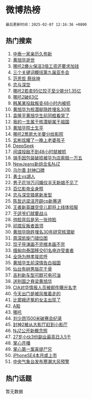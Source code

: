 # 微博热榜

`最后更新时间：2025-02-07 12:16:36 +0800`

## 热门搜索

1. [中泰一家亲历久弥新](https://m.weibo.cn/search?containerid=100103type%3D1%26t%3D10%26q%3D%23%E4%B8%AD%E6%B3%B0%E4%B8%80%E5%AE%B6%E4%BA%B2%E5%8E%86%E4%B9%85%E5%BC%A5%E6%96%B0%23&stream_entry_id=51&isnewpage=1&extparam=seat%3D1%26pos%3D0%26filter_type%3Drealtimehot%26stream_entry_id%3D51%26c_type%3D51%26q%3D%2523%25E4%25B8%25AD%25E6%25B3%25B0%25E4%25B8%2580%25E5%25AE%25B6%25E4%25BA%25B2%25E5%258E%2586%25E4%25B9%2585%25E5%25BC%25A5%25E6%2596%25B0%2523%26dgr%3D0%26cate%3D10103%26display_time%3D1738901795%26pre_seqid%3D1738901795757024892001)
1. [黄旭华逝世](https://m.weibo.cn/search?containerid=100103type%3D1%26t%3D10%26q%3D%23%E9%BB%84%E6%97%AD%E5%8D%8E%E9%80%9D%E4%B8%96%23&stream_entry_id=31&isnewpage=1&extparam=seat%3D1%26filter_type%3Drealtimehot%26c_type%3D31%26cate%3D5001%26band_rank%3D1%26pos%3D0%26stream_entry_id%3D31%26lcate%3D5001%26q%3D%2523%25E9%25BB%2584%25E6%2597%25AD%25E5%258D%258E%25E9%2580%259D%25E4%25B8%2596%2523%26dgr%3D0%26realpos%3D1%26flag%3D4%26display_time%3D1738901795%26pre_seqid%3D1738901795757024892001)
1. [哪吒2爆火保洁3倍工资还要求加钱](https://m.weibo.cn/search?containerid=100103type%3D1%26t%3D10%26q%3D%23%E5%93%AA%E5%90%922%E7%88%86%E7%81%AB%E4%BF%9D%E6%B4%813%E5%80%8D%E5%B7%A5%E8%B5%84%E8%BF%98%E8%A6%81%E6%B1%82%E5%8A%A0%E9%92%B1%23&stream_entry_id=31&isnewpage=1&extparam=seat%3D1%26filter_type%3Drealtimehot%26c_type%3D31%26cate%3D5001%26band_rank%3D2%26pos%3D1%26stream_entry_id%3D31%26lcate%3D5001%26q%3D%2523%25E5%2593%25AA%25E5%2590%25922%25E7%2588%2586%25E7%2581%25AB%25E4%25BF%259D%25E6%25B4%25813%25E5%2580%258D%25E5%25B7%25A5%25E8%25B5%2584%25E8%25BF%2598%25E8%25A6%2581%25E6%25B1%2582%25E5%258A%25A0%25E9%2592%25B1%2523%26dgr%3D0%26realpos%3D2%26flag%3D1%26display_time%3D1738901795%26pre_seqid%3D1738901795757024892001)
1. [三个关键词概括第九届亚冬会](https://m.weibo.cn/search?containerid=100103type%3D1%26t%3D10%26q%3D%23%E4%B8%89%E4%B8%AA%E5%85%B3%E9%94%AE%E8%AF%8D%E6%A6%82%E6%8B%AC%E7%AC%AC%E4%B9%9D%E5%B1%8A%E4%BA%9A%E5%86%AC%E4%BC%9A%23&stream_entry_id=31&isnewpage=1&extparam=seat%3D1%26filter_type%3Drealtimehot%26c_type%3D31%26cate%3D5001%26band_rank%3D3%26pos%3D2%26stream_entry_id%3D31%26lcate%3D5001%26q%3D%2523%25E4%25B8%2589%25E4%25B8%25AA%25E5%2585%25B3%25E9%2594%25AE%25E8%25AF%258D%25E6%25A6%2582%25E6%258B%25AC%25E7%25AC%25AC%25E4%25B9%259D%25E5%25B1%258A%25E4%25BA%259A%25E5%2586%25AC%25E4%25BC%259A%2523%26dgr%3D0%26realpos%3D3%26flag%3D0%26display_time%3D1738901795%26pre_seqid%3D1738901795757024892001)
1. [范思哲 蔡徐坤](https://m.weibo.cn/search?containerid=100103type%3D1%26t%3D10%26q%3D%E8%8C%83%E6%80%9D%E5%93%B2+%E8%94%A1%E5%BE%90%E5%9D%A4&stream_entry_id=31&isnewpage=1&extparam=seat%3D1%26filter_type%3Drealtimehot%26c_type%3D31%26cate%3D5001%26band_rank%3D4%26pos%3D3%26stream_entry_id%3D31%26lcate%3D5001%26q%3D%25E8%258C%2583%25E6%2580%259D%25E5%2593%25B2%2520%25E8%2594%25A1%25E5%25BE%2590%25E5%259D%25A4%26dgr%3D0%26realpos%3D4%26flag%3D2%26display_time%3D1738901795%26pre_seqid%3D1738901795757024892001)
1. [恋与深空](https://m.weibo.cn/search?containerid=100103type%3D1%26t%3D10%26q%3D%E6%81%8B%E4%B8%8E%E6%B7%B1%E7%A9%BA&stream_entry_id=31&isnewpage=1&extparam=seat%3D1%26filter_type%3Drealtimehot%26c_type%3D31%26cate%3D5001%26band_rank%3D5%26pos%3D4%26stream_entry_id%3D31%26lcate%3D5001%26q%3D%25E6%2581%258B%25E4%25B8%258E%25E6%25B7%25B1%25E7%25A9%25BA%26dgr%3D0%26realpos%3D5%26flag%3D16%26display_time%3D1738901795%26pre_seqid%3D1738901795757024892001)
1. [哪吒2若卖95亿饺子至少能分1.35亿](https://m.weibo.cn/search?containerid=100103type%3D1%26t%3D10%26q%3D%23%E5%93%AA%E5%90%922%E8%8B%A5%E5%8D%9695%E4%BA%BF%E9%A5%BA%E5%AD%90%E8%87%B3%E5%B0%91%E8%83%BD%E5%88%861.35%E4%BA%BF%23&stream_entry_id=31&isnewpage=1&extparam=seat%3D1%26filter_type%3Drealtimehot%26c_type%3D31%26cate%3D5001%26band_rank%3D6%26pos%3D5%26stream_entry_id%3D31%26lcate%3D5001%26q%3D%2523%25E5%2593%25AA%25E5%2590%25922%25E8%258B%25A5%25E5%258D%259695%25E4%25BA%25BF%25E9%25A5%25BA%25E5%25AD%2590%25E8%2587%25B3%25E5%25B0%2591%25E8%2583%25BD%25E5%2588%25861.35%25E4%25BA%25BF%2523%26dgr%3D0%26realpos%3D6%26flag%3D2%26display_time%3D1738901795%26pre_seqid%3D1738901795757024892001)
1. [哪吒2破63亿](https://m.weibo.cn/search?containerid=100103type%3D1%26t%3D10%26q%3D%23%E5%93%AA%E5%90%922%E7%A0%B463%E4%BA%BF%23&stream_entry_id=31&isnewpage=1&extparam=seat%3D1%26filter_type%3Drealtimehot%26c_type%3D31%26cate%3D5001%26band_rank%3D7%26pos%3D6%26stream_entry_id%3D31%26lcate%3D5001%26q%3D%2523%25E5%2593%25AA%25E5%2590%25922%25E7%25A0%25B463%25E4%25BA%25BF%2523%26dgr%3D0%26realpos%3D7%26flag%3D0%26display_time%3D1738901795%26pre_seqid%3D1738901795757024892001)
1. [韩某某投敌叛变48小时内被抓](https://m.weibo.cn/search?containerid=100103type%3D1%26t%3D10%26q%3D%23%E9%9F%A9%E6%9F%90%E6%9F%90%E6%8A%95%E6%95%8C%E5%8F%9B%E5%8F%9848%E5%B0%8F%E6%97%B6%E5%86%85%E8%A2%AB%E6%8A%93%23&stream_entry_id=31&isnewpage=1&extparam=seat%3D1%26filter_type%3Drealtimehot%26c_type%3D31%26cate%3D5001%26band_rank%3D8%26pos%3D7%26stream_entry_id%3D31%26lcate%3D5001%26q%3D%2523%25E9%259F%25A9%25E6%259F%2590%25E6%259F%2590%25E6%258A%2595%25E6%2595%258C%25E5%258F%259B%25E5%258F%259848%25E5%25B0%258F%25E6%2597%25B6%25E5%2586%2585%25E8%25A2%25AB%25E6%258A%2593%2523%26dgr%3D0%26realpos%3D8%26flag%3D0%26display_time%3D1738901795%26pre_seqid%3D1738901795757024892001)
1. [黄旭华为核潜艇隐姓埋名30年](https://m.weibo.cn/search?containerid=100103type%3D1%26t%3D10%26q%3D%23%E9%BB%84%E6%97%AD%E5%8D%8E%E4%B8%BA%E6%A0%B8%E6%BD%9C%E8%89%87%E9%9A%90%E5%A7%93%E5%9F%8B%E5%90%8D30%E5%B9%B4%23&stream_entry_id=31&isnewpage=1&extparam=seat%3D1%26filter_type%3Drealtimehot%26c_type%3D31%26cate%3D5001%26band_rank%3D9%26pos%3D8%26stream_entry_id%3D31%26lcate%3D5001%26q%3D%2523%25E9%25BB%2584%25E6%2597%25AD%25E5%258D%258E%25E4%25B8%25BA%25E6%25A0%25B8%25E6%25BD%259C%25E8%2589%2587%25E9%259A%2590%25E5%25A7%2593%25E5%259F%258B%25E5%2590%258D30%25E5%25B9%25B4%2523%26dgr%3D0%26realpos%3D9%26flag%3D1%26display_time%3D1738901795%26pre_seqid%3D1738901795757024892001)
1. [袁隆平黄旭华生前同框看哭了](https://m.weibo.cn/search?containerid=100103type%3D1%26t%3D10%26q%3D%23%E8%A2%81%E9%9A%86%E5%B9%B3%E9%BB%84%E6%97%AD%E5%8D%8E%E7%94%9F%E5%89%8D%E5%90%8C%E6%A1%86%E7%9C%8B%E5%93%AD%E4%BA%86%23&stream_entry_id=31&isnewpage=1&extparam=seat%3D1%26filter_type%3Drealtimehot%26c_type%3D31%26cate%3D5001%26band_rank%3D10%26pos%3D9%26stream_entry_id%3D31%26lcate%3D5001%26q%3D%2523%25E8%25A2%2581%25E9%259A%2586%25E5%25B9%25B3%25E9%25BB%2584%25E6%2597%25AD%25E5%258D%258E%25E7%2594%259F%25E5%2589%258D%25E5%2590%258C%25E6%25A1%2586%25E7%259C%258B%25E5%2593%25AD%25E4%25BA%2586%2523%26dgr%3D0%26realpos%3D10%26flag%3D1%26display_time%3D1738901795%26pre_seqid%3D1738901795757024892001)
1. [我的一生属于核潜艇属于祖国](https://m.weibo.cn/search?containerid=100103type%3D1%26t%3D10%26q%3D%23%E6%88%91%E7%9A%84%E4%B8%80%E7%94%9F%E5%B1%9E%E4%BA%8E%E6%A0%B8%E6%BD%9C%E8%89%87%E5%B1%9E%E4%BA%8E%E7%A5%96%E5%9B%BD%23&stream_entry_id=31&isnewpage=1&extparam=seat%3D1%26filter_type%3Drealtimehot%26c_type%3D31%26cate%3D5001%26band_rank%3D11%26pos%3D10%26stream_entry_id%3D31%26lcate%3D5001%26q%3D%2523%25E6%2588%2591%25E7%259A%2584%25E4%25B8%2580%25E7%2594%259F%25E5%25B1%259E%25E4%25BA%258E%25E6%25A0%25B8%25E6%25BD%259C%25E8%2589%2587%25E5%25B1%259E%25E4%25BA%258E%25E7%25A5%2596%25E5%259B%25BD%2523%26dgr%3D0%26realpos%3D11%26flag%3D1%26display_time%3D1738901795%26pre_seqid%3D1738901795757024892001)
1. [黄旭华院士生平](https://m.weibo.cn/search?containerid=100103type%3D1%26t%3D10%26q%3D%23%E9%BB%84%E6%97%AD%E5%8D%8E%E9%99%A2%E5%A3%AB%E7%94%9F%E5%B9%B3%23&stream_entry_id=31&isnewpage=1&extparam=seat%3D1%26filter_type%3Drealtimehot%26c_type%3D31%26cate%3D5001%26band_rank%3D12%26pos%3D11%26stream_entry_id%3D31%26lcate%3D5001%26q%3D%2523%25E9%25BB%2584%25E6%2597%25AD%25E5%258D%258E%25E9%2599%25A2%25E5%25A3%25AB%25E7%2594%259F%25E5%25B9%25B3%2523%26dgr%3D0%26realpos%3D12%26flag%3D1%26display_time%3D1738901795%26pre_seqid%3D1738901795757024892001)
1. [哪吒2票房大半要分给影院](https://m.weibo.cn/search?containerid=100103type%3D1%26t%3D10%26q%3D%23%E5%93%AA%E5%90%922%E7%A5%A8%E6%88%BF%E5%A4%A7%E5%8D%8A%E8%A6%81%E5%88%86%E7%BB%99%E5%BD%B1%E9%99%A2%23&stream_entry_id=31&isnewpage=1&extparam=seat%3D1%26filter_type%3Drealtimehot%26c_type%3D31%26cate%3D5001%26band_rank%3D13%26pos%3D12%26stream_entry_id%3D31%26lcate%3D5001%26q%3D%2523%25E5%2593%25AA%25E5%2590%25922%25E7%25A5%25A8%25E6%2588%25BF%25E5%25A4%25A7%25E5%258D%258A%25E8%25A6%2581%25E5%2588%2586%25E7%25BB%2599%25E5%25BD%25B1%25E9%2599%25A2%2523%26dgr%3D0%26realpos%3D13%26flag%3D2%26display_time%3D1738901795%26pre_seqid%3D1738901795757024892001)
1. [玄彬炫耀了一晚上老婆孩子](https://m.weibo.cn/search?containerid=100103type%3D1%26t%3D10%26q%3D%23%E7%8E%84%E5%BD%AC%E7%82%AB%E8%80%80%E4%BA%86%E4%B8%80%E6%99%9A%E4%B8%8A%E8%80%81%E5%A9%86%E5%AD%A9%E5%AD%90%23&stream_entry_id=31&isnewpage=1&extparam=seat%3D1%26filter_type%3Drealtimehot%26c_type%3D31%26cate%3D5001%26band_rank%3D14%26pos%3D13%26stream_entry_id%3D31%26lcate%3D5001%26q%3D%2523%25E7%258E%2584%25E5%25BD%25AC%25E7%2582%25AB%25E8%2580%2580%25E4%25BA%2586%25E4%25B8%2580%25E6%2599%259A%25E4%25B8%258A%25E8%2580%2581%25E5%25A9%2586%25E5%25AD%25A9%25E5%25AD%2590%2523%26dgr%3D0%26realpos%3D14%26flag%3D1%26display_time%3D1738901795%26pre_seqid%3D1738901795757024892001)
1. [DeepSeek](https://m.weibo.cn/search?containerid=100103type%3D1%26t%3D10%26q%3DDeepSeek&stream_entry_id=31&isnewpage=1&extparam=seat%3D1%26filter_type%3Drealtimehot%26c_type%3D31%26cate%3D5001%26band_rank%3D15%26pos%3D14%26stream_entry_id%3D31%26lcate%3D5001%26q%3DDeepSeek%26dgr%3D0%26realpos%3D15%26flag%3D1%26display_time%3D1738901795%26pre_seqid%3D1738901795757024892001)
1. [间谍投敌不到48小时就被抓](https://m.weibo.cn/search?containerid=100103type%3D1%26t%3D10%26q%3D%23%E9%97%B4%E8%B0%8D%E6%8A%95%E6%95%8C%E4%B8%8D%E5%88%B048%E5%B0%8F%E6%97%B6%E5%B0%B1%E8%A2%AB%E6%8A%93%23&stream_entry_id=31&isnewpage=1&extparam=seat%3D1%26filter_type%3Drealtimehot%26c_type%3D31%26cate%3D5001%26band_rank%3D16%26pos%3D15%26stream_entry_id%3D31%26lcate%3D5001%26q%3D%2523%25E9%2597%25B4%25E8%25B0%258D%25E6%258A%2595%25E6%2595%258C%25E4%25B8%258D%25E5%2588%25B048%25E5%25B0%258F%25E6%2597%25B6%25E5%25B0%25B1%25E8%25A2%25AB%25E6%258A%2593%2523%26dgr%3D0%26realpos%3D16%26flag%3D0%26display_time%3D1738901795%26pre_seqid%3D1738901795757024892001)
1. [骑手因包装破损被华为店索赔一万五](https://m.weibo.cn/search?containerid=100103type%3D1%26t%3D10%26q%3D%23%E9%AA%91%E6%89%8B%E5%9B%A0%E5%8C%85%E8%A3%85%E7%A0%B4%E6%8D%9F%E8%A2%AB%E5%8D%8E%E4%B8%BA%E5%BA%97%E7%B4%A2%E8%B5%94%E4%B8%80%E4%B8%87%E4%BA%94%23&stream_entry_id=31&isnewpage=1&extparam=seat%3D1%26filter_type%3Drealtimehot%26c_type%3D31%26cate%3D5001%26band_rank%3D17%26pos%3D16%26stream_entry_id%3D31%26lcate%3D5001%26q%3D%2523%25E9%25AA%2591%25E6%2589%258B%25E5%259B%25A0%25E5%258C%2585%25E8%25A3%2585%25E7%25A0%25B4%25E6%258D%259F%25E8%25A2%25AB%25E5%258D%258E%25E4%25B8%25BA%25E5%25BA%2597%25E7%25B4%25A2%25E8%25B5%2594%25E4%25B8%2580%25E4%25B8%2587%25E4%25BA%2594%2523%26dgr%3D0%26realpos%3D17%26flag%3D0%26display_time%3D1738901795%26pre_seqid%3D1738901795757024892001)
1. [NewJeans新组合名NJZ](https://m.weibo.cn/search?containerid=100103type%3D1%26t%3D10%26q%3D%23NewJeans%E6%96%B0%E7%BB%84%E5%90%88%E5%90%8DNJZ%23&stream_entry_id=31&isnewpage=1&extparam=seat%3D1%26filter_type%3Drealtimehot%26c_type%3D31%26cate%3D5001%26band_rank%3D18%26pos%3D17%26stream_entry_id%3D31%26lcate%3D5001%26q%3D%2523NewJeans%25E6%2596%25B0%25E7%25BB%2584%25E5%2590%2588%25E5%2590%258DNJZ%2523%26dgr%3D0%26realpos%3D18%26flag%3D0%26display_time%3D1738901795%26pre_seqid%3D1738901795757024892001)
1. [乌尔善 封神口碑](https://m.weibo.cn/search?containerid=100103type%3D1%26t%3D10%26q%3D%E4%B9%8C%E5%B0%94%E5%96%84+%E5%B0%81%E7%A5%9E%E5%8F%A3%E7%A2%91&stream_entry_id=31&isnewpage=1&extparam=seat%3D1%26filter_type%3Drealtimehot%26c_type%3D31%26cate%3D5001%26band_rank%3D19%26pos%3D18%26stream_entry_id%3D31%26lcate%3D5001%26q%3D%25E4%25B9%258C%25E5%25B0%2594%25E5%2596%2584%2520%25E5%25B0%2581%25E7%25A5%259E%25E5%258F%25A3%25E7%25A2%2591%26dgr%3D0%26realpos%3D19%26flag%3D0%26display_time%3D1738901795%26pre_seqid%3D1738901795757024892001)
1. [勇士vs湖人](https://m.weibo.cn/search?containerid=100103type%3D1%26t%3D10%26q%3D%23%E5%8B%87%E5%A3%ABvs%E6%B9%96%E4%BA%BA%23&stream_entry_id=31&isnewpage=1&extparam=seat%3D1%26filter_type%3Drealtimehot%26c_type%3D31%26cate%3D5001%26band_rank%3D20%26pos%3D19%26stream_entry_id%3D31%26lcate%3D5001%26q%3D%2523%25E5%258B%2587%25E5%25A3%25ABvs%25E6%25B9%2596%25E4%25BA%25BA%2523%26dgr%3D0%26realpos%3D20%26flag%3D1%26display_time%3D1738901795%26pre_seqid%3D1738901795757024892001)
1. [男子花18万闪婚仅半天新娘不见了](https://m.weibo.cn/search?containerid=100103type%3D1%26t%3D10%26q%3D%23%E7%94%B7%E5%AD%90%E8%8A%B118%E4%B8%87%E9%97%AA%E5%A9%9A%E4%BB%85%E5%8D%8A%E5%A4%A9%E6%96%B0%E5%A8%98%E4%B8%8D%E8%A7%81%E4%BA%86%23&stream_entry_id=31&isnewpage=1&extparam=seat%3D1%26filter_type%3Drealtimehot%26c_type%3D31%26cate%3D5001%26band_rank%3D21%26pos%3D20%26stream_entry_id%3D31%26lcate%3D5001%26q%3D%2523%25E7%2594%25B7%25E5%25AD%2590%25E8%258A%25B118%25E4%25B8%2587%25E9%2597%25AA%25E5%25A9%259A%25E4%25BB%2585%25E5%258D%258A%25E5%25A4%25A9%25E6%2596%25B0%25E5%25A8%2598%25E4%25B8%258D%25E8%25A7%2581%25E4%25BA%2586%2523%26dgr%3D0%26realpos%3D21%26flag%3D0%26display_time%3D1738901795%26pre_seqid%3D1738901795757024892001)
1. [百亿影帝全身照](https://m.weibo.cn/search?containerid=100103type%3D1%26t%3D10%26q%3D%23%E7%99%BE%E4%BA%BF%E5%BD%B1%E5%B8%9D%E5%85%A8%E8%BA%AB%E7%85%A7%23&stream_entry_id=31&isnewpage=1&extparam=seat%3D1%26filter_type%3Drealtimehot%26c_type%3D31%26cate%3D5001%26band_rank%3D22%26pos%3D21%26stream_entry_id%3D31%26lcate%3D5001%26q%3D%2523%25E7%2599%25BE%25E4%25BA%25BF%25E5%25BD%25B1%25E5%25B8%259D%25E5%2585%25A8%25E8%25BA%25AB%25E7%2585%25A7%2523%26dgr%3D0%26realpos%3D22%26flag%3D1%26display_time%3D1738901795%26pre_seqid%3D1738901795757024892001)
1. [恋与深空狼尾新发型](https://m.weibo.cn/search?containerid=100103type%3D1%26t%3D10%26q%3D%23%E6%81%8B%E4%B8%8E%E6%B7%B1%E7%A9%BA%E7%8B%BC%E5%B0%BE%E6%96%B0%E5%8F%91%E5%9E%8B%23&stream_entry_id=31&isnewpage=1&extparam=seat%3D1%26filter_type%3Drealtimehot%26c_type%3D31%26cate%3D5001%26band_rank%3D23%26pos%3D22%26stream_entry_id%3D31%26lcate%3D5001%26q%3D%2523%25E6%2581%258B%25E4%25B8%258E%25E6%25B7%25B1%25E7%25A9%25BA%25E7%258B%25BC%25E5%25B0%25BE%25E6%2596%25B0%25E5%258F%2591%25E5%259E%258B%2523%26dgr%3D0%26realpos%3D23%26flag%3D1%26display_time%3D1738901795%26pre_seqid%3D1738901795757024892001)
1. [陈哲远梁洁开辟cp新赛道](https://m.weibo.cn/search?containerid=100103type%3D1%26t%3D10%26q%3D%E9%99%88%E5%93%B2%E8%BF%9C%E6%A2%81%E6%B4%81%E5%BC%80%E8%BE%9Fcp%E6%96%B0%E8%B5%9B%E9%81%93&stream_entry_id=31&isnewpage=1&extparam=seat%3D1%26filter_type%3Drealtimehot%26c_type%3D31%26cate%3D5001%26band_rank%3D24%26pos%3D23%26stream_entry_id%3D31%26lcate%3D5001%26q%3D%25E9%2599%2588%25E5%2593%25B2%25E8%25BF%259C%25E6%25A2%2581%25E6%25B4%2581%25E5%25BC%2580%25E8%25BE%259Fcp%25E6%2596%25B0%25E8%25B5%259B%25E9%2581%2593%26dgr%3D0%26realpos%3D24%26flag%3D1%26display_time%3D1738901795%26pre_seqid%3D1738901795757024892001)
1. [王者新英雄空空儿即将上线体验服](https://m.weibo.cn/search?containerid=100103type%3D1%26t%3D10%26q%3D%23%E7%8E%8B%E8%80%85%E6%96%B0%E8%8B%B1%E9%9B%84%E7%A9%BA%E7%A9%BA%E5%84%BF%E5%8D%B3%E5%B0%86%E4%B8%8A%E7%BA%BF%E4%BD%93%E9%AA%8C%E6%9C%8D%23&stream_entry_id=31&isnewpage=1&extparam=seat%3D1%26filter_type%3Drealtimehot%26c_type%3D31%26cate%3D5001%26band_rank%3D25%26pos%3D24%26stream_entry_id%3D31%26lcate%3D5001%26q%3D%2523%25E7%258E%258B%25E8%2580%2585%25E6%2596%25B0%25E8%258B%25B1%25E9%259B%2584%25E7%25A9%25BA%25E7%25A9%25BA%25E5%2584%25BF%25E5%258D%25B3%25E5%25B0%2586%25E4%25B8%258A%25E7%25BA%25BF%25E4%25BD%2593%25E9%25AA%258C%25E6%259C%258D%2523%26dgr%3D0%26realpos%3D25%26flag%3D1%26display_time%3D1738901795%26pre_seqid%3D1738901795757024892001)
1. [于适爷们就要战斗](https://m.weibo.cn/search?containerid=100103type%3D1%26t%3D10%26q%3D%E4%BA%8E%E9%80%82%E7%88%B7%E4%BB%AC%E5%B0%B1%E8%A6%81%E6%88%98%E6%96%97&stream_entry_id=31&isnewpage=1&extparam=seat%3D1%26filter_type%3Drealtimehot%26c_type%3D31%26cate%3D5001%26band_rank%3D26%26pos%3D25%26stream_entry_id%3D31%26lcate%3D5001%26q%3D%25E4%25BA%258E%25E9%2580%2582%25E7%2588%25B7%25E4%25BB%25AC%25E5%25B0%25B1%25E8%25A6%2581%25E6%2588%2598%25E6%2596%2597%26dgr%3D0%26realpos%3D26%26flag%3D1%26display_time%3D1738901795%26pre_seqid%3D1738901795757024892001)
1. [帅脸背后是另一张帅脸](https://m.weibo.cn/search?containerid=100103type%3D1%26t%3D10%26q%3D%E5%B8%85%E8%84%B8%E8%83%8C%E5%90%8E%E6%98%AF%E5%8F%A6%E4%B8%80%E5%BC%A0%E5%B8%85%E8%84%B8&stream_entry_id=31&isnewpage=1&extparam=seat%3D1%26filter_type%3Drealtimehot%26c_type%3D31%26cate%3D5001%26band_rank%3D27%26pos%3D26%26stream_entry_id%3D31%26lcate%3D5001%26q%3D%25E5%25B8%2585%25E8%2584%25B8%25E8%2583%258C%25E5%2590%258E%25E6%2598%25AF%25E5%258F%25A6%25E4%25B8%2580%25E5%25BC%25A0%25E5%25B8%2585%25E8%2584%25B8%26dgr%3D0%26realpos%3D27%26flag%3D1%26display_time%3D1738901795%26pre_seqid%3D1738901795757024892001)
1. [祁煜反叛者首领](https://m.weibo.cn/search?containerid=100103type%3D1%26t%3D10%26q%3D%23%E7%A5%81%E7%85%9C%E5%8F%8D%E5%8F%9B%E8%80%85%E9%A6%96%E9%A2%86%23&stream_entry_id=31&isnewpage=1&extparam=seat%3D1%26filter_type%3Drealtimehot%26c_type%3D31%26cate%3D5001%26band_rank%3D28%26pos%3D27%26stream_entry_id%3D31%26lcate%3D5001%26q%3D%2523%25E7%25A5%2581%25E7%2585%259C%25E5%258F%258D%25E5%258F%259B%25E8%2580%2585%25E9%25A6%2596%25E9%25A2%2586%2523%26dgr%3D0%26realpos%3D28%26flag%3D1%26display_time%3D1738901795%26pre_seqid%3D1738901795757024892001)
1. [黄旭华隐姓埋名30年研究核潜艇](https://m.weibo.cn/search?containerid=100103type%3D1%26t%3D10%26q%3D%23%E9%BB%84%E6%97%AD%E5%8D%8E%E9%9A%90%E5%A7%93%E5%9F%8B%E5%90%8D30%E5%B9%B4%E7%A0%94%E7%A9%B6%E6%A0%B8%E6%BD%9C%E8%89%87%23&stream_entry_id=31&isnewpage=1&extparam=seat%3D1%26filter_type%3Drealtimehot%26c_type%3D31%26cate%3D5001%26band_rank%3D29%26pos%3D28%26stream_entry_id%3D31%26lcate%3D5001%26q%3D%2523%25E9%25BB%2584%25E6%2597%25AD%25E5%258D%258E%25E9%259A%2590%25E5%25A7%2593%25E5%259F%258B%25E5%2590%258D30%25E5%25B9%25B4%25E7%25A0%2594%25E7%25A9%25B6%25E6%25A0%25B8%25E6%25BD%259C%25E8%2589%2587%2523%26dgr%3D0%26realpos%3D29%26flag%3D1%26display_time%3D1738901795%26pre_seqid%3D1738901795757024892001)
1. [周深凯旋门错位图](https://m.weibo.cn/search?containerid=100103type%3D1%26t%3D10%26q%3D%E5%91%A8%E6%B7%B1%E5%87%AF%E6%97%8B%E9%97%A8%E9%94%99%E4%BD%8D%E5%9B%BE&stream_entry_id=31&isnewpage=1&extparam=seat%3D1%26filter_type%3Drealtimehot%26c_type%3D31%26cate%3D5001%26band_rank%3D30%26pos%3D29%26stream_entry_id%3D31%26lcate%3D5001%26q%3D%25E5%2591%25A8%25E6%25B7%25B1%25E5%2587%25AF%25E6%2597%258B%25E9%2597%25A8%25E9%2594%2599%25E4%25BD%258D%25E5%259B%25BE%26dgr%3D0%26realpos%3D30%26flag%3D1%26display_time%3D1738901795%26pre_seqid%3D1738901795757024892001)
1. [饺子导演画不完根本画不完](https://m.weibo.cn/search?containerid=100103type%3D1%26t%3D10%26q%3D%23%E9%A5%BA%E5%AD%90%E5%AF%BC%E6%BC%94%E7%94%BB%E4%B8%8D%E5%AE%8C%E6%A0%B9%E6%9C%AC%E7%94%BB%E4%B8%8D%E5%AE%8C%23&stream_entry_id=31&isnewpage=1&extparam=seat%3D1%26filter_type%3Drealtimehot%26c_type%3D31%26cate%3D5001%26band_rank%3D31%26pos%3D30%26stream_entry_id%3D31%26lcate%3D5001%26q%3D%2523%25E9%25A5%25BA%25E5%25AD%2590%25E5%25AF%25BC%25E6%25BC%2594%25E7%2594%25BB%25E4%25B8%258D%25E5%25AE%258C%25E6%25A0%25B9%25E6%259C%25AC%25E7%2594%25BB%25E4%25B8%258D%25E5%25AE%258C%2523%26dgr%3D0%26realpos%3D31%26flag%3D1%26display_time%3D1738901795%26pre_seqid%3D1738901795757024892001)
1. [缅甸向泰国移交61名电诈受害者](https://m.weibo.cn/search?containerid=100103type%3D1%26t%3D10%26q%3D%23%E7%BC%85%E7%94%B8%E5%90%91%E6%B3%B0%E5%9B%BD%E7%A7%BB%E4%BA%A461%E5%90%8D%E7%94%B5%E8%AF%88%E5%8F%97%E5%AE%B3%E8%80%85%23&stream_entry_id=31&isnewpage=1&extparam=seat%3D1%26filter_type%3Drealtimehot%26c_type%3D31%26cate%3D5001%26band_rank%3D32%26pos%3D31%26stream_entry_id%3D31%26lcate%3D5001%26q%3D%2523%25E7%25BC%2585%25E7%2594%25B8%25E5%2590%2591%25E6%25B3%25B0%25E5%259B%25BD%25E7%25A7%25BB%25E4%25BA%25A461%25E5%2590%258D%25E7%2594%25B5%25E8%25AF%2588%25E5%258F%2597%25E5%25AE%25B3%25E8%2580%2585%2523%26dgr%3D0%26realpos%3D32%26flag%3D1%26display_time%3D1738901795%26pre_seqid%3D1738901795757024892001)
1. [全场为林孝埈欢呼](https://m.weibo.cn/search?containerid=100103type%3D1%26t%3D10%26q%3D%23%E5%85%A8%E5%9C%BA%E4%B8%BA%E6%9E%97%E5%AD%9D%E5%9F%88%E6%AC%A2%E5%91%BC%23&stream_entry_id=31&isnewpage=1&extparam=seat%3D1%26filter_type%3Drealtimehot%26c_type%3D31%26cate%3D5001%26band_rank%3D33%26pos%3D32%26stream_entry_id%3D31%26lcate%3D5001%26q%3D%2523%25E5%2585%25A8%25E5%259C%25BA%25E4%25B8%25BA%25E6%259E%2597%25E5%25AD%259D%25E5%259F%2588%25E6%25AC%25A2%25E5%2591%25BC%2523%26dgr%3D0%26realpos%3D33%26flag%3D1%26display_time%3D1738901795%26pre_seqid%3D1738901795757024892001)
1. [黄旭华生前深情告白祖国](https://m.weibo.cn/search?containerid=100103type%3D1%26t%3D10%26q%3D%23%E9%BB%84%E6%97%AD%E5%8D%8E%E7%94%9F%E5%89%8D%E6%B7%B1%E6%83%85%E5%91%8A%E7%99%BD%E7%A5%96%E5%9B%BD%23&stream_entry_id=31&isnewpage=1&extparam=seat%3D1%26filter_type%3Drealtimehot%26c_type%3D31%26cate%3D5001%26band_rank%3D34%26pos%3D33%26stream_entry_id%3D31%26lcate%3D5001%26q%3D%2523%25E9%25BB%2584%25E6%2597%25AD%25E5%258D%258E%25E7%2594%259F%25E5%2589%258D%25E6%25B7%25B1%25E6%2583%2585%25E5%2591%258A%25E7%2599%25BD%25E7%25A5%2596%25E5%259B%25BD%2523%26dgr%3D0%26realpos%3D34%26flag%3D1%26display_time%3D1738901795%26pre_seqid%3D1738901795757024892001)
1. [仙台有树男版花千骨](https://m.weibo.cn/search?containerid=100103type%3D1%26t%3D10%26q%3D%E4%BB%99%E5%8F%B0%E6%9C%89%E6%A0%91%E7%94%B7%E7%89%88%E8%8A%B1%E5%8D%83%E9%AA%A8&stream_entry_id=31&isnewpage=1&extparam=seat%3D1%26filter_type%3Drealtimehot%26c_type%3D31%26cate%3D5001%26band_rank%3D35%26pos%3D34%26stream_entry_id%3D31%26lcate%3D5001%26q%3D%25E4%25BB%2599%25E5%258F%25B0%25E6%259C%2589%25E6%25A0%2591%25E7%2594%25B7%25E7%2589%2588%25E8%258A%25B1%25E5%258D%2583%25E9%25AA%25A8%26dgr%3D0%26realpos%3D35%26flag%3D1%26display_time%3D1738901795%26pre_seqid%3D1738901795757024892001)
1. [吉利新车型可醇可电可油](https://m.weibo.cn/search?containerid=100103type%3D1%26t%3D10%26q%3D%23%E5%90%89%E5%88%A9%E6%96%B0%E8%BD%A6%E5%9E%8B%E5%8F%AF%E9%86%87%E5%8F%AF%E7%94%B5%E5%8F%AF%E6%B2%B9%23&stream_entry_id=31&isnewpage=1&extparam=seat%3D1%26filter_type%3Drealtimehot%26c_type%3D31%26cate%3D5001%26band_rank%3D36%26pos%3D35%26lcate%3D5001%26stream_entry_id%3D31%26flag%3D1%26q%3D%2523%25E5%2590%2589%25E5%2588%25A9%25E6%2596%25B0%25E8%25BD%25A6%25E5%259E%258B%25E5%258F%25AF%25E9%2586%2587%25E5%258F%25AF%25E7%2594%25B5%25E5%258F%25AF%25E6%25B2%25B9%2523%26dgr%3D0%26realpos%3D36%26adid%3D275530%26display_time%3D1738901795%26pre_seqid%3D1738901795757024892001)
1. [送别国之脊梁黄旭华](https://m.weibo.cn/search?containerid=100103type%3D1%26t%3D10%26q%3D%23%E9%80%81%E5%88%AB%E5%9B%BD%E4%B9%8B%E8%84%8A%E6%A2%81%E9%BB%84%E6%97%AD%E5%8D%8E%23&stream_entry_id=31&isnewpage=1&extparam=seat%3D1%26filter_type%3Drealtimehot%26c_type%3D31%26cate%3D5001%26band_rank%3D37%26pos%3D36%26stream_entry_id%3D31%26lcate%3D5001%26q%3D%2523%25E9%2580%2581%25E5%2588%25AB%25E5%259B%25BD%25E4%25B9%258B%25E8%2584%258A%25E6%25A2%2581%25E9%25BB%2584%25E6%2597%25AD%25E5%258D%258E%2523%26dgr%3D0%26realpos%3D37%26flag%3D1%26display_time%3D1738901795%26pre_seqid%3D1738901795757024892001)
1. [CIA对华情报人员被邮件曝光名字](https://m.weibo.cn/search?containerid=100103type%3D1%26t%3D10%26q%3D%23CIA%E5%AF%B9%E5%8D%8E%E6%83%85%E6%8A%A5%E4%BA%BA%E5%91%98%E8%A2%AB%E9%82%AE%E4%BB%B6%E6%9B%9D%E5%85%89%E5%90%8D%E5%AD%97%23&stream_entry_id=31&isnewpage=1&extparam=seat%3D1%26filter_type%3Drealtimehot%26c_type%3D31%26cate%3D5001%26band_rank%3D38%26pos%3D37%26stream_entry_id%3D31%26lcate%3D5001%26q%3D%2523CIA%25E5%25AF%25B9%25E5%258D%258E%25E6%2583%2585%25E6%258A%25A5%25E4%25BA%25BA%25E5%2591%2598%25E8%25A2%25AB%25E9%2582%25AE%25E4%25BB%25B6%25E6%259B%259D%25E5%2585%2589%25E5%2590%258D%25E5%25AD%2597%2523%26dgr%3D0%26realpos%3D38%26flag%3D1%26display_time%3D1738901795%26pre_seqid%3D1738901795757024892001)
1. [今天出门是被风推着走的](https://m.weibo.cn/search?containerid=100103type%3D1%26t%3D10%26q%3D%23%E4%BB%8A%E5%A4%A9%E5%87%BA%E9%97%A8%E6%98%AF%E8%A2%AB%E9%A3%8E%E6%8E%A8%E7%9D%80%E8%B5%B0%E7%9A%84%23&stream_entry_id=31&isnewpage=1&extparam=seat%3D1%26filter_type%3Drealtimehot%26c_type%3D31%26cate%3D5001%26band_rank%3D39%26pos%3D38%26stream_entry_id%3D31%26lcate%3D5001%26q%3D%2523%25E4%25BB%258A%25E5%25A4%25A9%25E5%2587%25BA%25E9%2597%25A8%25E6%2598%25AF%25E8%25A2%25AB%25E9%25A3%258E%25E6%258E%25A8%25E7%259D%2580%25E8%25B5%25B0%25E7%259A%2584%2523%26dgr%3D0%26realpos%3D39%26flag%3D0%26display_time%3D1738901795%26pre_seqid%3D1738901795757024892001)
1. [比窦娥还冤的女主出现了](https://m.weibo.cn/search?containerid=100103type%3D1%26t%3D10%26q%3D%E6%AF%94%E7%AA%A6%E5%A8%A5%E8%BF%98%E5%86%A4%E7%9A%84%E5%A5%B3%E4%B8%BB%E5%87%BA%E7%8E%B0%E4%BA%86&stream_entry_id=31&isnewpage=1&extparam=seat%3D1%26filter_type%3Drealtimehot%26c_type%3D31%26cate%3D5001%26band_rank%3D40%26pos%3D39%26stream_entry_id%3D31%26lcate%3D5001%26q%3D%25E6%25AF%2594%25E7%25AA%25A6%25E5%25A8%25A5%25E8%25BF%2598%25E5%2586%25A4%25E7%259A%2584%25E5%25A5%25B3%25E4%25B8%25BB%25E5%2587%25BA%25E7%258E%25B0%25E4%25BA%2586%26dgr%3D0%26realpos%3D40%26flag%3D1%26display_time%3D1738901795%26pre_seqid%3D1738901795757024892001)
1. [A股](https://m.weibo.cn/search?containerid=100103type%3D1%26t%3D10%26q%3DA%E8%82%A1&stream_entry_id=31&isnewpage=1&extparam=seat%3D1%26filter_type%3Drealtimehot%26c_type%3D31%26cate%3D5001%26band_rank%3D41%26pos%3D40%26stream_entry_id%3D31%26lcate%3D5001%26q%3DA%25E8%2582%25A1%26dgr%3D0%26realpos%3D41%26flag%3D1%26display_time%3D1738901795%26pre_seqid%3D1738901795757024892001)
1. [哪吒](https://m.weibo.cn/search?containerid=100103type%3D1%26t%3D10%26q%3D%E5%93%AA%E5%90%92&stream_entry_id=31&isnewpage=1&extparam=seat%3D1%26filter_type%3Drealtimehot%26c_type%3D31%26cate%3D5001%26band_rank%3D42%26pos%3D41%26stream_entry_id%3D31%26lcate%3D5001%26q%3D%25E5%2593%25AA%25E5%2590%2592%26dgr%3D0%26realpos%3D42%26flag%3D0%26display_time%3D1738901795%26pre_seqid%3D1738901795757024892001)
1. [刘少昂1500米破赛会纪录](https://m.weibo.cn/search?containerid=100103type%3D1%26t%3D10%26q%3D%23%E5%88%98%E5%B0%91%E6%98%821500%E7%B1%B3%E7%A0%B4%E8%B5%9B%E4%BC%9A%E7%BA%AA%E5%BD%95%23&stream_entry_id=31&isnewpage=1&extparam=seat%3D1%26filter_type%3Drealtimehot%26c_type%3D31%26cate%3D5001%26band_rank%3D43%26pos%3D42%26stream_entry_id%3D31%26lcate%3D5001%26q%3D%2523%25E5%2588%2598%25E5%25B0%2591%25E6%2598%25821500%25E7%25B1%25B3%25E7%25A0%25B4%25E8%25B5%259B%25E4%25BC%259A%25E7%25BA%25AA%25E5%25BD%2595%2523%26dgr%3D0%26realpos%3D43%26flag%3D1%26display_time%3D1738901795%26pre_seqid%3D1738901795757024892001)
1. [封神2被从大影厅赶到小影厅](https://m.weibo.cn/search?containerid=100103type%3D1%26t%3D10%26q%3D%23%E5%B0%81%E7%A5%9E2%E8%A2%AB%E4%BB%8E%E5%A4%A7%E5%BD%B1%E5%8E%85%E8%B5%B6%E5%88%B0%E5%B0%8F%E5%BD%B1%E5%8E%85%23&stream_entry_id=31&isnewpage=1&extparam=seat%3D1%26filter_type%3Drealtimehot%26c_type%3D31%26cate%3D5001%26band_rank%3D44%26pos%3D43%26stream_entry_id%3D31%26lcate%3D5001%26q%3D%2523%25E5%25B0%2581%25E7%25A5%259E2%25E8%25A2%25AB%25E4%25BB%258E%25E5%25A4%25A7%25E5%25BD%25B1%25E5%258E%2585%25E8%25B5%25B6%25E5%2588%25B0%25E5%25B0%258F%25E5%25BD%25B1%25E5%258E%2585%2523%26dgr%3D0%26realpos%3D44%26flag%3D1%26display_time%3D1738901795%26pre_seqid%3D1738901795757024892001)
1. [NJZ公开新概念照](https://m.weibo.cn/search?containerid=100103type%3D1%26t%3D10%26q%3D%23NJZ%E5%85%AC%E5%BC%80%E6%96%B0%E6%A6%82%E5%BF%B5%E7%85%A7%23&stream_entry_id=31&isnewpage=1&extparam=seat%3D1%26filter_type%3Drealtimehot%26c_type%3D31%26cate%3D5001%26band_rank%3D45%26pos%3D44%26stream_entry_id%3D31%26lcate%3D5001%26q%3D%2523NJZ%25E5%2585%25AC%25E5%25BC%2580%25E6%2596%25B0%25E6%25A6%2582%25E5%25BF%25B5%25E7%2585%25A7%2523%26dgr%3D0%26realpos%3D45%26flag%3D1%26display_time%3D1738901795%26pre_seqid%3D1738901795757024892001)
1. [27岁小伙3份副业最高日入5千](https://m.weibo.cn/search?containerid=100103type%3D1%26t%3D10%26q%3D%2327%E5%B2%81%E5%B0%8F%E4%BC%993%E4%BB%BD%E5%89%AF%E4%B8%9A%E6%9C%80%E9%AB%98%E6%97%A5%E5%85%A55%E5%8D%83%23&stream_entry_id=31&isnewpage=1&extparam=seat%3D1%26filter_type%3Drealtimehot%26c_type%3D31%26cate%3D5001%26band_rank%3D46%26pos%3D45%26stream_entry_id%3D31%26lcate%3D5001%26q%3D%252327%25E5%25B2%2581%25E5%25B0%258F%25E4%25BC%25993%25E4%25BB%25BD%25E5%2589%25AF%25E4%25B8%259A%25E6%259C%2580%25E9%25AB%2598%25E6%2597%25A5%25E5%2585%25A55%25E5%258D%2583%2523%26dgr%3D0%26realpos%3D46%26flag%3D0%26display_time%3D1738901795%26pre_seqid%3D1738901795757024892001)
1. [掌心开播](https://m.weibo.cn/search?containerid=100103type%3D1%26t%3D10%26q%3D%23%E6%8E%8C%E5%BF%83%E5%BC%80%E6%92%AD%23&stream_entry_id=31&isnewpage=1&extparam=seat%3D1%26filter_type%3Drealtimehot%26c_type%3D31%26cate%3D5001%26band_rank%3D47%26pos%3D46%26stream_entry_id%3D31%26lcate%3D5001%26q%3D%2523%25E6%258E%258C%25E5%25BF%2583%25E5%25BC%2580%25E6%2592%25AD%2523%26dgr%3D0%26realpos%3D47%26flag%3D1%26display_time%3D1738901795%26pre_seqid%3D1738901795757024892001)
1. [掌心第一案喜提尸兄](https://m.weibo.cn/search?containerid=100103type%3D1%26t%3D10%26q%3D%E6%8E%8C%E5%BF%83%E7%AC%AC%E4%B8%80%E6%A1%88%E5%96%9C%E6%8F%90%E5%B0%B8%E5%85%84&stream_entry_id=31&isnewpage=1&extparam=seat%3D1%26filter_type%3Drealtimehot%26c_type%3D31%26cate%3D5001%26band_rank%3D48%26pos%3D47%26stream_entry_id%3D31%26lcate%3D5001%26q%3D%25E6%258E%258C%25E5%25BF%2583%25E7%25AC%25AC%25E4%25B8%2580%25E6%25A1%2588%25E5%2596%259C%25E6%258F%2590%25E5%25B0%25B8%25E5%2585%2584%26dgr%3D0%26realpos%3D48%26flag%3D1%26display_time%3D1738901795%26pre_seqid%3D1738901795757024892001)
1. [iPhoneSE4本月或上市](https://m.weibo.cn/search?containerid=100103type%3D1%26t%3D10%26q%3D%23iPhoneSE4%E6%9C%AC%E6%9C%88%E6%88%96%E4%B8%8A%E5%B8%82%23&stream_entry_id=31&isnewpage=1&extparam=seat%3D1%26filter_type%3Drealtimehot%26c_type%3D31%26cate%3D5001%26band_rank%3D49%26pos%3D48%26stream_entry_id%3D31%26lcate%3D5001%26q%3D%2523iPhoneSE4%25E6%259C%25AC%25E6%259C%2588%25E6%2588%2596%25E4%25B8%258A%25E5%25B8%2582%2523%26dgr%3D0%26realpos%3D49%26flag%3D1%26display_time%3D1738901795%26pre_seqid%3D1738901795757024892001)
1. [中央气象台发布寒潮大风预警](https://m.weibo.cn/search?containerid=100103type%3D1%26t%3D10%26q%3D%23%E4%B8%AD%E5%A4%AE%E6%B0%94%E8%B1%A1%E5%8F%B0%E5%8F%91%E5%B8%83%E5%AF%92%E6%BD%AE%E5%A4%A7%E9%A3%8E%E9%A2%84%E8%AD%A6%23&stream_entry_id=31&isnewpage=1&extparam=seat%3D1%26filter_type%3Drealtimehot%26c_type%3D31%26cate%3D5001%26band_rank%3D50%26pos%3D49%26stream_entry_id%3D31%26lcate%3D5001%26q%3D%2523%25E4%25B8%25AD%25E5%25A4%25AE%25E6%25B0%2594%25E8%25B1%25A1%25E5%258F%25B0%25E5%258F%2591%25E5%25B8%2583%25E5%25AF%2592%25E6%25BD%25AE%25E5%25A4%25A7%25E9%25A3%258E%25E9%25A2%2584%25E8%25AD%25A6%2523%26dgr%3D0%26realpos%3D50%26flag%3D0%26display_time%3D1738901795%26pre_seqid%3D1738901795757024892001)

## 热门话题

暂无数据
